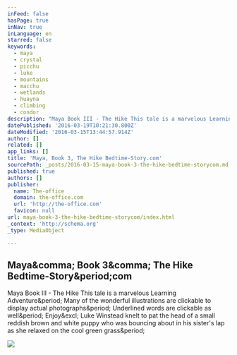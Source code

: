 ```yaml
---
inFeed: false
hasPage: true
inNav: true
inLanguage: en
starred: false
keywords:
  - maya
  - crystal
  - picchu
  - luke
  - mountains
  - macchu
  - wetlands
  - huayna
  - climbing
  - condor
description: "Maya Book III - The Hike This tale is a marvelous Learning Adventure. Many of the wonderful illustrations are clickable to display actual photographs. Underlined words are clickable as well. Enjoy! Luke Winstead knelt to pat the head of a small reddish brown and white puppy who was bouncing about in his sister's lap as she relaxed on the cool green grass."
datePublished: '2016-03-19T10:21:30.800Z'
dateModified: '2016-03-15T13:44:57.914Z'
author: []
related: []
app_links: []
title: 'Maya, Book 3, The Hike Bedtime-Story.com'
sourcePath: _posts/2016-03-15-maya-book-3-the-hike-bedtime-storycom.md
published: true
authors: []
publisher:
  name: The-office
  domain: the-office.com
  url: 'http://the-office.com'
  favicon: null
url: maya-book-3-the-hike-bedtime-storycom/index.html
_context: 'http://schema.org'
_type: MediaObject

---
```

<article style=""><h1>Maya&amp;comma; Book 3&amp;comma; The Hike Bedtime-Story&amp;period;com</h1><p>Maya Book III - The Hike This tale is a marvelous Learning Adventure&amp;period; Many of the wonderful illustrations are clickable to display actual photographs&amp;period; Underlined words are clickable as well&amp;period; Enjoy&amp;excl; Luke Winstead knelt to pat the head of a small reddish brown and white puppy who was bouncing about in his sister's lap as she relaxed on the cool green grass&amp;period;</p><img src="http://the-office.com/bedtime-story/maya-16.jpg" /></article>